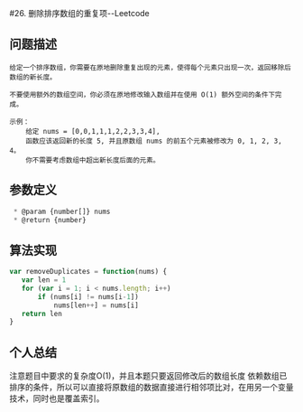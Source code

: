 #26. 删除排序数组的重复项--Leetcode
>
## 问题描述
>
    给定一个排序数组，你需要在原地删除重复出现的元素，使得每个元素只出现一次，返回移除后数组的新长度。

    不要使用额外的数组空间，你必须在原地修改输入数组并在使用 O(1) 额外空间的条件下完成。
>
    示例：
        给定 nums = [0,0,1,1,1,2,2,3,3,4],
        函数应该返回新的长度 5, 并且原数组 nums 的前五个元素被修改为 0, 1, 2, 3, 4。
        你不需要考虑数组中超出新长度后面的元素。
>
## 参数定义
>
```javascript
 * @param {number[]} nums
 * @return {number}
```
>
## 算法实现
>
 ```javascript
var removeDuplicates = function(nums) {
    var len = 1
    for (var i = 1; i < nums.length; i++)
        if (nums[i] != nums[i-1])
            nums[len++] = nums[i]
    return len
}
```
>
## 个人总结
>
注意题目中要求的复杂度O(1)，并且本题只要返回修改后的数组长度
依赖数组已排序的条件，所以可以直接将原数组的数据直接进行相邻项比对，在用另一个变量技术，同时也是覆盖索引。
>